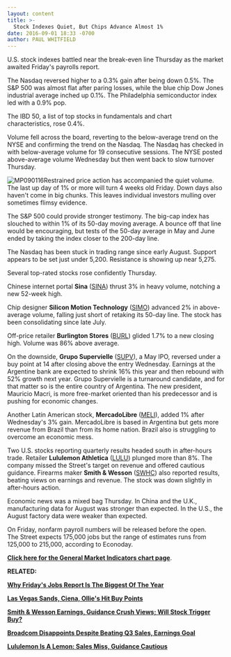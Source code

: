 ```yaml
---
layout: content
title: >-
  Stock Indexes Quiet, But Chips Advance Almost 1%
date: 2016-09-01 18:33 -0700
author: PAUL WHITFIELD
---
```






U.S. stock indexes battled near the break-even line Thursday as the market awaited Friday's payrolls report.


The Nasdaq reversed higher to a 0.3% gain after being down 0.5%. The S&P 500 was almost flat after paring losses, while the blue chip Dow Jones industrial average inched up 0.1%. The Philadelphia semiconductor index led with a 0.9% pop.


The IBD 50, a list of top stocks in fundamentals and chart characteristics, rose 0.4%.


Volume fell across the board, reverting to the below-average trend on the NYSE and confirming the trend on the Nasdaq. The Nasdaq has checked in with below-average volume for 19 consecutive sessions. The NYSE posted above-average volume Wednesday but then went back to slow turnover Thursday.


![MP090116](https://www.investors.com/wp-content/uploads/2016/09/MP090116-181x300.jpg)Restrained price action has accompanied the quiet volume. The last up day of 1% or more will turn 4 weeks old Friday. Down days also haven't come in big chunks. This leaves individual investors mulling over sometimes flimsy evidence.


The S&P 500 could provide stronger testimony. The big-cap index has slouched to within 1% of its 50-day moving average. A bounce off that line would be encouraging, but tests of the 50-day average in May and June ended by taking the index closer to the 200-day line.


The Nasdaq has been stuck in trading range since early August. Support appears to be set just under 5,200. Resistance is showing up near 5,275.


Several top-rated stocks rose confidently Thursday.


Chinese internet portal **Sina** ([SINA](https://research.investors.com/quote.aspx?symbol=SINA)) thrust 3% in heavy volume, notching a new 52-week high.


Chip designer **Silicon Motion Technology** ([SIMO](https://research.investors.com/quote.aspx?symbol=SIMO)) advanced 2% in above-average volume, falling just short of retaking its 50-day line. The stock has been consolidating since late July.


Off-price retailer **Burlington Stores** ([BURL](https://research.investors.com/quote.aspx?symbol=BURL)) glided 1.7% to a new closing high. Volume was 86% above average.


On the downside, **Grupo Supervielle** ([SUPV](https://research.investors.com/quote.aspx?symbol=SUPV)), a May IPO, reversed under a buy point at 14 after closing above the entry Wednesday. Earnings at the Argentine bank are expected to shrink 16% this year and then rebound with 52% growth next year. Grupo Supervielle is a turnaround candidate, and for that matter so is the entire country of Argentina. The new president, Mauricio Macri, is more free-market oriented than his predecessor and is pushing for economic changes.


Another Latin American stock, **MercadoLibre** ([MELI](https://research.investors.com/quote.aspx?symbol=MELI)), added 1% after Wednesday's 3% gain. MercadoLibre is based in Argentina but gets more revenue from Brazil than from its home nation. Brazil also is struggling to overcome an economic mess.


Two U.S. stocks reporting quarterly results headed south in after-hours trade. Retailer **Lululemon Athletica** ([LULU](https://research.investors.com/quote.aspx?symbol=LULU)) plunged more than 8%. The company missed the Street's target on revenue and offered cautious guidance. Firearms maker **Smith & Wesson** ([SWHC](https://research.investors.com/quote.aspx?symbol=SWHC)) also reported results, beating views on earnings and revenue. The stock was down slightly in after-hours action.


Economic news was a mixed bag Thursday. In China and the U.K., manufacturing data for August was stronger than expected. In the U.S., the August factory data were weaker than expected.


On Friday, nonfarm payroll numbers will be released before the open. The Street expects 175,000 jobs but the range of estimates runs from 125,000 to 215,000, according to Econoday.


**[Click here for the General Market Indicators chart page](https://www.investors.com/wp-content/uploads/2016/09/IBD0109152534GMI.pdf)**.


**RELATED:**


[**Why Friday's Jobs Report Is The Biggest Of The Year**](https://www.investors.com/news/economy/fridays-jobs-report-is-the-biggest-of-the-year/)


[**Las Vegas Sands, Ciena, Ollie's Hit Buy Points**](https://www.investors.com/news/las-vegas-sands-ciena-ollies-retake-buy-points-even-as-market-lags/)


[**Smith & Wesson Earnings, Guidance Crush Views; Will Stock Trigger Buy?**](https://www.investors.com/news/smith-wesson-q1-eps/)


[**Broadcom Disappoints Despite Beating Q3 Sales, Earnings Goal**](https://www.investors.com/news/technology/broadcom-disappoints-despite-beating-q3-sales-earnings-goal/)


[**Lululemon Is A Lemon: Sales Miss, Guidance Cautious**](https://www.investors.com/news/lululemon-reports-late-will-ongoing-sporty-style-propel-profit/)




